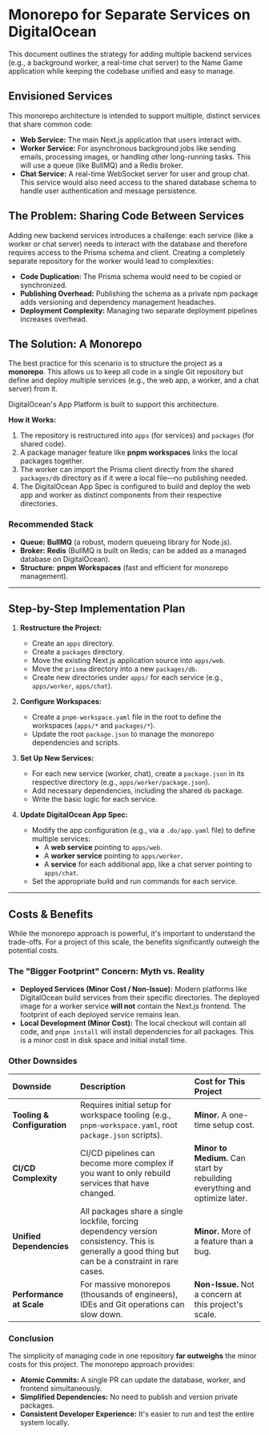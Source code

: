 # Monorepo for Separate Services on DigitalOcean

This document outlines the strategy for adding multiple backend services (e.g., a background worker, a real-time chat server) to the Name Game application while keeping the codebase unified and easy to manage.

## Envisioned Services

This monorepo architecture is intended to support multiple, distinct services that share common code:

-   **Web Service:** The main Next.js application that users interact with.
-   **Worker Service:** For asynchronous background jobs like sending emails, processing images, or handling other long-running tasks. This will use a queue (like BullMQ) and a Redis broker.
-   **Chat Service:** A real-time WebSocket server for user and group chat. This service would also need access to the shared database schema to handle user authentication and message persistence.

## The Problem: Sharing Code Between Services

Adding new backend services introduces a challenge: each service (like a worker or chat server) needs to interact with the database and therefore requires access to the Prisma schema and client. Creating a completely separate repository for the worker would lead to complexities:

- **Code Duplication:** The Prisma schema would need to be copied or synchronized.
- **Publishing Overhead:** Publishing the schema as a private npm package adds versioning and dependency management headaches.
- **Deployment Complexity:** Managing two separate deployment pipelines increases overhead.

## The Solution: A Monorepo

The best practice for this scenario is to structure the project as a **monorepo**. This allows us to keep all code in a single Git repository but define and deploy multiple services (e.g., the web app, a worker, and a chat server) from it.

DigitalOcean's App Platform is built to support this architecture.

**How it Works:**
1.  The repository is restructured into `apps` (for services) and `packages` (for shared code).
2.  A package manager feature like **pnpm workspaces** links the local packages together.
3.  The worker can import the Prisma client directly from the shared `packages/db` directory as if it were a local file—no publishing needed.
4.  The DigitalOcean App Spec is configured to build and deploy the web app and worker as distinct components from their respective directories.

### Recommended Stack

-   **Queue:** **BullMQ** (a robust, modern queueing library for Node.js).
-   **Broker:** **Redis** (BullMQ is built on Redis; can be added as a managed database on DigitalOcean).
-   **Structure:** **pnpm Workspaces** (fast and efficient for monorepo management).

---

## Step-by-Step Implementation Plan

1.  **Restructure the Project:**
    -   Create an `apps` directory.
    -   Create a `packages` directory.
    -   Move the existing Next.js application source into `apps/web`.
    -   Move the `prisma` directory into a new `packages/db`.
    -   Create new directories under `apps/` for each service (e.g., `apps/worker`, `apps/chat`).

2.  **Configure Workspaces:**
    -   Create a `pnpm-workspace.yaml` file in the root to define the workspaces (`apps/*` and `packages/*`).
    -   Update the root `package.json` to manage the monorepo dependencies and scripts.

3.  **Set Up New Services:**
    -   For each new service (worker, chat), create a `package.json` in its respective directory (e.g., `apps/worker/package.json`).
    -   Add necessary dependencies, including the shared `db` package.
    -   Write the basic logic for each service.

4.  **Update DigitalOcean App Spec:**
    -   Modify the app configuration (e.g., via a `.do/app.yaml` file) to define multiple services:
        -   A **web service** pointing to `apps/web`.
        -   A **worker service** pointing to `apps/worker`.
        -   A **service** for each additional app, like a chat server pointing to `apps/chat`.
    -   Set the appropriate build and run commands for each service.

---

## Costs & Benefits

While the monorepo approach is powerful, it's important to understand the trade-offs. For a project of this scale, the benefits significantly outweigh the potential costs.

### The "Bigger Footprint" Concern: Myth vs. Reality

-   **Deployed Services (Minor Cost / Non-Issue):** Modern platforms like DigitalOcean build services from their specific directories. The deployed image for a worker service **will not** contain the Next.js frontend. The footprint of each deployed service remains lean.
-   **Local Development (Minor Cost):** The local checkout will contain all code, and `pnpm install` will install dependencies for all packages. This is a minor cost in disk space and initial install time.

### Other Downsides

| Downside                  | Description                                                                                                                                                                                            | Cost for This Project |
| :------------------------ | :----------------------------------------------------------------------------------------------------------------------------------------------------------------------------------------------------- | :-------------------- |
| **Tooling & Configuration** | Requires initial setup for workspace tooling (e.g., `pnpm-workspace.yaml`, root `package.json` scripts).                                                                                                 | **Minor.** A one-time setup cost. |
| **CI/CD Complexity**      | CI/CD pipelines can become more complex if you want to only rebuild services that have changed.                                                                                                        | **Minor to Medium.** Can start by rebuilding everything and optimize later. |
| **Unified Dependencies**  | All packages share a single lockfile, forcing dependency version consistency. This is generally a good thing but can be a constraint in rare cases.                                                     | **Minor.** More of a feature than a bug. |
| **Performance at Scale**  | For massive monorepos (thousands of engineers), IDEs and Git operations can slow down.                                                                                                                 | **Non-Issue.** Not a concern at this project's scale. |

### Conclusion

The simplicity of managing code in one repository **far outweighs** the minor costs for this project. The monorepo approach provides:
-   **Atomic Commits:** A single PR can update the database, worker, and frontend simultaneously.
-   **Simplified Dependencies:** No need to publish and version private packages.
-   **Consistent Developer Experience:** It's easier to run and test the entire system locally.
